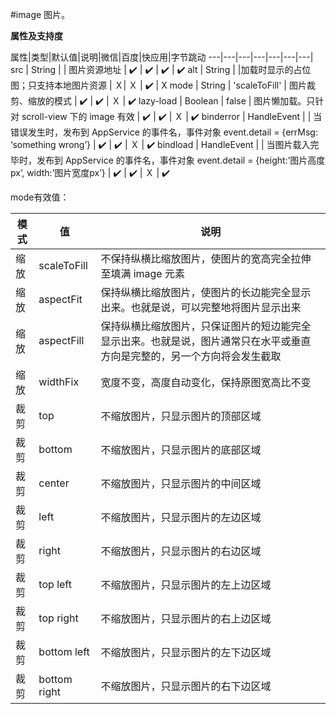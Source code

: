 #image
图片。


**属性及支持度**

属性|类型|默认值|说明|微信|百度|快应用|字节跳动
---|---|---|---|---|---|---|
src | String |  | 图片资源地址 | ✔️ | ✔️ | ✔️ | ✔️ 
alt | String |  |加载时显示的占位图；只支持本地图片资源 | Ｘ| Ｘ | ✔️ | X
mode | String | 'scaleToFill' | 图片裁剪、缩放的模式 | ✔️ | ✔️ | Ｘ | ✔️ 
lazy-load | Boolean | false | 图片懒加载。只针对 scroll-view 下的 image 有效 | ✔️ | ✔️ | Ｘ | ✔️ 
binderror | HandleEvent |  | 当错误发生时，发布到 AppService 的事件名，事件对象 event.detail = {errMsg: ‘something wrong’} | ✔️ | ✔️ | Ｘ | ✔️ 
bindload | HandleEvent |  | 当图片载入完毕时，发布到 AppService 的事件名，事件对象 event.detail = {height:’图片高度px’, width:’图片宽度px’} | ✔️ | ✔️ | Ｘ | ✔️ 


mode有效值：

模式 | 值 | 说明
---|---|--- 
缩放 | scaleToFill | 不保持纵横比缩放图片，使图片的宽高完全拉伸至填满 image 元素
缩放 | aspectFit | 保持纵横比缩放图片，使图片的长边能完全显示出来。也就是说，可以完整地将图片显示出来
缩放 | aspectFill | 保持纵横比缩放图片，只保证图片的短边能完全显示出来。也就是说，图片通常只在水平或垂直方向是完整的，另一个方向将会发生截取
缩放 | widthFix | 宽度不变，高度自动变化，保持原图宽高比不变
裁剪 | top | 不缩放图片，只显示图片的顶部区域
裁剪 | bottom | 不缩放图片，只显示图片的底部区域
裁剪 | center | 不缩放图片，只显示图片的中间区域
裁剪 | left | 不缩放图片，只显示图片的左边区域
裁剪 | right | 不缩放图片，只显示图片的右边区域
裁剪 | top left | 不缩放图片，只显示图片的左上边区域
裁剪 | top right | 不缩放图片，只显示图片的右上边区域
裁剪 | bottom left | 不缩放图片，只显示图片的左下边区域
裁剪 | bottom right | 不缩放图片，只显示图片的右下边区域